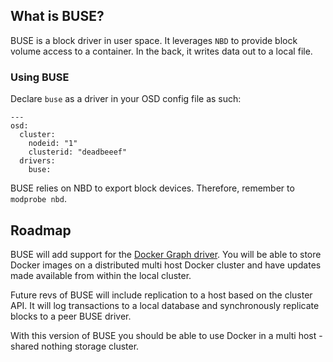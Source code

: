 ## What is BUSE?
BUSE is a block driver in user space.  It leverages `NBD` to provide block volume access to a container.  In the back, it writes data out to a local file.

### Using BUSE
Declare `buse` as a driver in your OSD config file as such:
```
---
osd:
  cluster:
    nodeid: "1"
    clusterid: "deadbeeef"
  drivers:
    buse:
```

BUSE relies on NBD to export block devices.  Therefore, remember to `modprobe nbd`.

## Roadmap
BUSE will add support for the [Docker Graph driver](https://github.com/docker/docker/tree/master/daemon/graphdriver).  You will be able to store Docker images on a distributed multi host Docker cluster and have updates made available from within the local cluster.

Future revs of BUSE will include replication to a host based on the cluster API.  It will log transactions to a local database and synchronously replicate blocks to a peer BUSE driver.

With this version of BUSE you should be able to use Docker in a multi host - shared nothing storage cluster.
